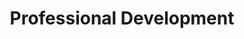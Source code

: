 ---
# This topic lives at
# https://digital.gov/topics/professional-development

slug: "professional-development"

# Topic Title
title: "Professional Development"

# description — keep it short and clear
summary: ""

aliases:
  - /topics/professional-development/
  - /topics/digitalgov-university/
  - /topics/professional-development/
  - /topics/recaps/
  - /topics/skills/
  - /topics/summit/
  - /topics/technology-industry-day/
  - /topics/training/

# Weight
weight: 2

# For more information on managing topics,
# see https://github.com/GSA/digitalgov.gov/wiki
---